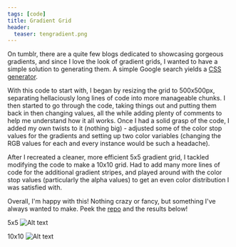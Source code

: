```yaml
---
tags: [code]
title: Gradient Grid
header:
  teaser: tengradient.png
---
```


On tumblr, there are a quite few blogs dedicated to showcasing gorgeous gradients, and since I love the look of gradient grids, I wanted to have a simple solution to generating them. A simple Google search yields a <a href="http://enjoycss.com/gallery/gradient_patterns/hA" target="_blank">CSS generator</a>.  

With this code to start with, I began by resizing the grid to 500x500px, separating hellaciously long lines of code into more manageable chunks.  I then started to go through the code, taking things out and putting them back in then changing values, all the while adding plenty of comments to help me understand how it all works.  Once I had a solid grasp of the code, I added my own twists to it (nothing big) - adjusted some of the color stop values for the gradients and setting up two color variables (changing the RGB values for each and every instance would be such a headache).

After I recreated a cleaner, more efficient 5x5 gradient grid, I tackled modifying the code to make a 10x10 grid.  Had to add many more lines of code for the additional gradient stripes, and played around with the color stop values (particularly the alpha values) to get an even color distribution I was satisfied with.  

Overall, I'm happy with this!  Nothing crazy or fancy, but something I've always wanted to make.  Peek the <a href="https://github.com/ljhan/Gradient-Grid" target="_blank">repo</a> and the results below!  

5x5
![Alt text](gradient2.png)

10x10
![Alt text](tengradient.png)
